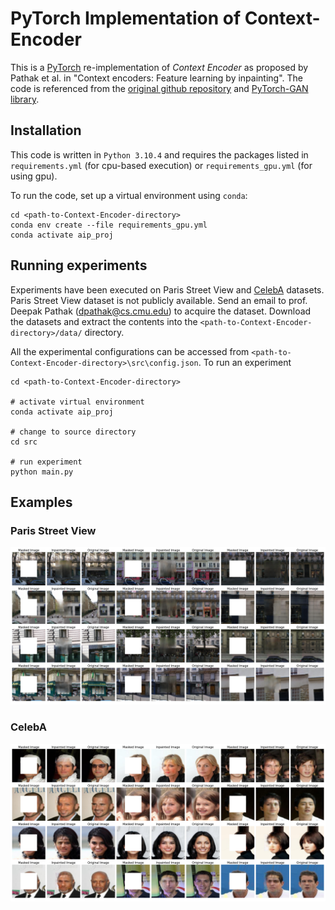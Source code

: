 # PyTorch Implementation of Context-Encoder

This is a [PyTorch](https://pytorch.org/) re-implementation of *Context Encoder* as proposed by Pathak et al. in "Context encoders: Feature learning by inpainting". The code is referenced from the [original github repository](https://github.com/pathak22/context-encoder) and [PyTorch-GAN library](https://github.com/eriklindernoren/PyTorch-GAN).

## Installation
This code is written in `Python 3.10.4` and requires the packages listed in `requirements.yml` (for cpu-based execution) or `requirements_gpu.yml` (for using gpu).

To run the code, set up a virtual environment using `conda`:

```
cd <path-to-Context-Encoder-directory>
conda env create --file requirements_gpu.yml
conda activate aip_proj
```

## Running experiments

Experiments have been executed on Paris Street View and [CelebA](http://mmlab.ie.cuhk.edu.hk/projects/CelebA.html) datasets. Paris Street View dataset is not publicly available. Send an email to prof. Deepak Pathak (dpathak@cs.cmu.edu) to acquire the dataset. Download the datasets and extract the contents into the `<path-to-Context-Encoder-directory>/data/` directory.

All the experimental configurations can be accessed from `<path-to-Context-Encoder-directory>\src\config.json`. To run an experiment 

```
cd <path-to-Context-Encoder-directory>

# activate virtual environment
conda activate aip_proj

# change to source directory
cd src

# run experiment
python main.py
```

## Examples

### Paris Street View

![Paris Street View](outputs/Results_parisStreetView.png?raw=true "Paris Street View")

### CelebA

![CelebA](outputs/Results_celeba.png?raw=true "CelebA")
